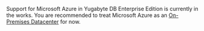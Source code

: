 Support for Microsoft Azure in Yugabyte DB Enterprise Edition is currently in the works. You are recommended to treat Microsoft Azure as an [On-Premises Datacenter](../configure-cloud-providers/#on-premises-datacenters) for now.
